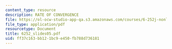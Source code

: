 ```yaml
---
content_type: resource
description: RATE OF CONVERGENCE
file: https://ol-ocw-studio-app-qa.s3.amazonaws.com/courses/6-252j-nonlinear-programming-spring-2003/ff37c163bb121bc9e450fb788d736181_6252_slides05.pdf
file_type: application/pdf
resourcetype: Document
title: 6252_slides05.pdf
uid: ff37c163-bb12-1bc9-e450-fb788d736181
---
```

